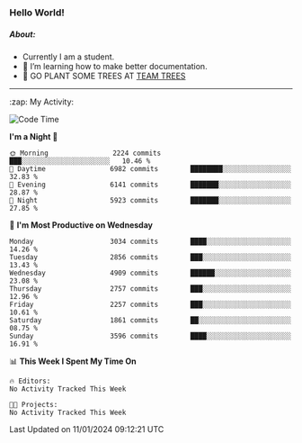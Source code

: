 ### Hello World!

##### About:
- Currently I am a student.
- 🌱 I’m learning how to make better documentation.
- 🌱 GO PLANT SOME TREES AT [TEAM TREES](https://teamtrees.org/)

---
  <summary>:zap: My Activity:</summary>
  
<!--START_SECTION:waka-->
![Code Time](http://img.shields.io/badge/Code%20Time-1%2C268%20hrs%2025%20mins-blue)

**I'm a Night 🦉** 

```text
🌞 Morning                2224 commits        ███░░░░░░░░░░░░░░░░░░░░░░   10.46 % 
🌆 Daytime                6982 commits        ████████░░░░░░░░░░░░░░░░░   32.83 % 
🌃 Evening                6141 commits        ███████░░░░░░░░░░░░░░░░░░   28.87 % 
🌙 Night                  5923 commits        ███████░░░░░░░░░░░░░░░░░░   27.85 % 
```
📅 **I'm Most Productive on Wednesday** 

```text
Monday                   3034 commits        ████░░░░░░░░░░░░░░░░░░░░░   14.26 % 
Tuesday                  2856 commits        ███░░░░░░░░░░░░░░░░░░░░░░   13.43 % 
Wednesday                4909 commits        ██████░░░░░░░░░░░░░░░░░░░   23.08 % 
Thursday                 2757 commits        ███░░░░░░░░░░░░░░░░░░░░░░   12.96 % 
Friday                   2257 commits        ███░░░░░░░░░░░░░░░░░░░░░░   10.61 % 
Saturday                 1861 commits        ██░░░░░░░░░░░░░░░░░░░░░░░   08.75 % 
Sunday                   3596 commits        ████░░░░░░░░░░░░░░░░░░░░░   16.91 % 
```


📊 **This Week I Spent My Time On** 

```text
🔥 Editors: 
No Activity Tracked This Week

🐱‍💻 Projects: 
No Activity Tracked This Week
```


 Last Updated on 11/01/2024 09:12:21 UTC
<!--END_SECTION:waka-->
